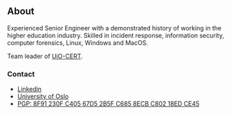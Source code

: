 ## About

Experienced Senior Engineer with a demonstrated history of working in the higher education industry. Skilled in incident response, information security, computer forensics, Linux, Windows and MacOS.

Team leader of [UiO-CERT](https://cert.uio.no).


### Contact

- [Linkedin](https://www.linkedin.com/in/martbo)
- [University of Oslo](https://www.usit.uio.no/om/organisasjon/sst/stab/ansatte/bore/index.html)
- [PGP: 8F91 230F C405 67D5 2B5F  C685 8ECB C802 18ED CE45](https://keybase.io/martbo)
